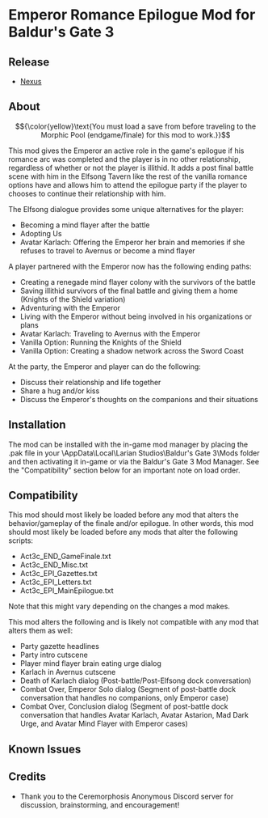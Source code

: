 Emperor Romance Epilogue Mod for Baldur's Gate 3
=======

## Release
* [Nexus]()

## About
$${\color{yellow}\text{You must load a save from before traveling to the Morphic Pool (endgame/finale) for this mod to work.}}$$

This mod gives the Emperor an active role in the game's epilogue if his romance arc was completed and the player is in no other relationship, regardless of whether or not the player is illithid. It adds a post final battle scene with him in the Elfsong Tavern like the 
rest of the vanilla romance options have and allows him to attend the epilogue party if the player to chooses to continue their relationship with him.

The Elfsong dialogue provides some unique alternatives for the player:
* Becoming a mind flayer after the battle
* Adopting Us
* Avatar Karlach: Offering the Emperor her brain and memories if she refuses to travel to Avernus or become a mind flayer

A player partnered with the Emperor now has the following ending paths:
* Creating a renegade mind flayer colony with the survivors of the battle
* Saving illithid survivors of the final battle and giving them a home (Knights of the Shield variation)
* Adventuring with the Emperor
* Living with the Emperor without being involved in his organizations or plans
* Avatar Karlach: Traveling to Avernus with the Emperor
* Vanilla Option: Running the Knights of the Shield
* Vanilla Option: Creating a shadow network across the Sword Coast

At the party, the Emperor and player can do the following:
* Discuss their relationship and life together
* Share a hug and/or kiss
* Discuss the Emperor's thoughts on the companions and their situations

## Installation
The mod can be installed with the in-game mod manager by placing the .pak file in your \AppData\Local\Larian Studios\Baldur's Gate 3\Mods folder and then activating it in-game or via the Baldur's Gate 3 Mod Manager. See the "Compatibility" section below for an important note on load order. 

## Compatibility
This mod should most likely be loaded before any mod that alters the behavior/gameplay of the finale and/or epilogue. In other words, this mod should most likely be loaded before any mods that alter the following scripts:
* Act3c_END_GameFinale.txt
* Act3c_END_Misc.txt
* Act3c_EPI_Gazettes.txt
* Act3c_EPI_Letters.txt
* Act3c_EPI_MainEpilogue.txt

Note that this might vary depending on the changes a mod makes.

This mod alters the following and is likely not compatible with any mod that alters them as well:

* Party gazette headlines
* Party intro cutscene
* Player mind flayer brain eating urge dialog
* Karlach in Avernus cutscene
* Death of Karlach dialog (Post-battle/Post-Elfsong dock conversation)
* Combat Over, Emperor Solo dialog (Segment of post-battle dock conversation that handles no companions, only Emperor case)
* Combat Over, Conclusion dialog (Segment of post-battle dock conversation that handles Avatar Karlach, Avatar Astarion, Mad Dark Urge, and Avatar Mind Flayer with Emperor cases)

## Known Issues

## Credits
* Thank you to the Ceremorphosis Anonymous Discord server for discussion, brainstorming, and encouragement!
